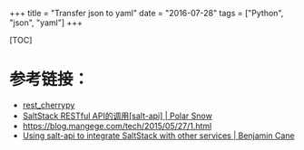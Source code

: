 +++
title = "Transfer json to yaml"
date = "2016-07-28"
tags = ["Python", "json", "yaml"]
+++

[TOC]



# 参考链接：

* [rest_cherrypy](https://docs.saltstack.com/en/latest/ref/netapi/all/salt.netapi.rest_cherrypy.html#a-note-about-curl)
* [SaltStack RESTful API的调用[salt-api] | Polar Snow](http://docs.20150509.cn/2016/03/21/SaltStack-RESTful-API%E7%9A%84%E8%B0%83%E7%94%A8-salt-api/)
* https://blog.mangege.com/tech/2015/05/27/1.html
* [Using salt-api to integrate SaltStack with other services | Benjamin Cane](http://bencane.com/2014/07/17/integrating-saltstack-with-other-services-via-salt-api/)









 

